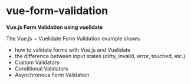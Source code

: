 # vue-form-validation

**Vue.js Form Validation using vuelidate**

The Vue.js + Vuelidate Form Validation example shows:
- how to validate forms with Vue.js and Vuelidate
- the difference between input states (dirty, invalid, error, touched, etc.) 
- Custom Validators
- Conditional Validators
- Asynchronous Form Validation
